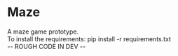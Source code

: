 # Maze
A maze game prototype.  
To install the requirements: pip install -r requirements.txt  
-- ROUGH CODE IN DEV --
